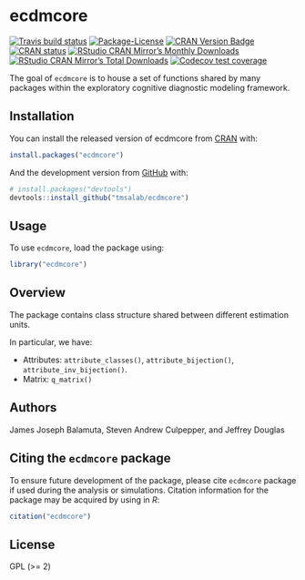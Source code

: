 
<!-- README.md is generated from README.Rmd. Please edit that file -->

# ecdmcore

<!-- badges: start -->

[![Travis build
status](https://travis-ci.com/tmsalab/ecdmcore.svg?branch=master)](https://travis-ci.com/tmsalab/ecdmcore)
[![Package-License](http://img.shields.io/badge/license-GPL%20\(%3E=2\)-brightgreen.svg?style=flat)](http://www.gnu.org/licenses/gpl-2.0.html)
[![CRAN Version
Badge](http://www.r-pkg.org/badges/version/ecdmcore)](https://cran.r-project.org/package=ecdmcore)
[![CRAN
status](https://www.r-pkg.org/badges/version/ecdmcore)](https://cran.r-project.org/package=ecdmcore)
[![RStudio CRAN Mirror’s Monthly
Downloads](http://cranlogs.r-pkg.org/badges/ecdmcore?color=brightgreen)](http://www.r-pkg.org/pkg/ecdmcore)
[![RStudio CRAN Mirror’s Total
Downloads](http://cranlogs.r-pkg.org/badges/grand-total/ecdmcore?color=brightgreen)](http://www.r-pkg.org/pkg/ecdmcore)
[![Codecov test
coverage](https://codecov.io/gh/tmsalab/ecdmcore/branch/master/graph/badge.svg)](https://codecov.io/gh/tmsalab/ecdmcore?branch=master)
<!-- badges: end -->

The goal of `ecdmcore` is to house a set of functions shared by many
packages within the exploratory cognitive diagnostic modeling framework.

## Installation

You can install the released version of ecdmcore from
[CRAN](https://CRAN.R-project.org) with:

``` r
install.packages("ecdmcore")
```

And the development version from [GitHub](https://github.com/) with:

``` r
# install.packages("devtools")
devtools::install_github("tmsalab/ecdmcore")
```

## Usage

To use `ecdmcore`, load the package using:

``` r
library("ecdmcore")
```

## Overview

The package contains class structure shared between different estimation
units.

In particular, we have:

  - Attributes: `attribute_classes()`, `attribute_bijection()`,
    `attribute_inv_bijection()`.
  - Matrix: `q_matrix()`

## Authors

James Joseph Balamuta, Steven Andrew Culpepper, and Jeffrey Douglas

## Citing the `ecdmcore` package

To ensure future development of the package, please cite `ecdmcore`
package if used during the analysis or simulations. Citation information
for the package may be acquired by using in *R*:

``` r
citation("ecdmcore")
```

## License

GPL (\>= 2)
